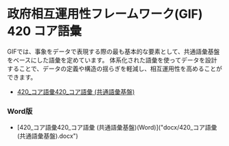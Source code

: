 # 政府相互運用性フレームワーク(GIF)  420 コア語彙

GIFでは、事象をデータで表現する際の最も基本的な要素として、共通語彙基盤をベースにした語彙を定めています。
体系化された語彙を使ってデータを設計することで、データの定義や構造の揺らぎを軽減し、相互運用性を高めることができます。

* [420_コア語彙420_コア語彙 (共通語彙基盤)](md/420_core_vocabulary.md)


### Word版

* [420_コア語彙420_コア語彙 (共通語彙基盤)(Word)]("docx/420_コア語彙 (共通語彙基盤).docx")
